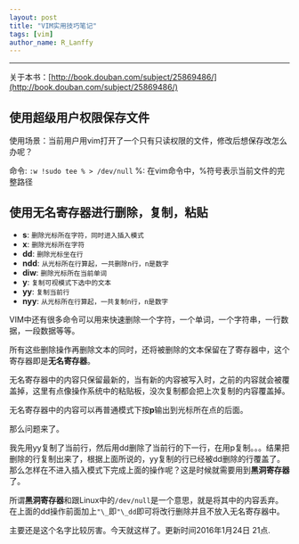 ```yaml
---
layout: post
title: "VIM实用技巧笔记"
tags: [vim]
author_name: R_Lanffy
---
```

---

关于本书：[http://book.douban.com/subject/25869486/](http://book.douban.com/subject/25869486/)

## 使用超级用户权限保存文件

使用场景：当前用户用vim打开了一个只有只读权限的文件，修改后想保存改怎么办呢？

命令: ``:w !sudo tee % > /dev/null``
%: 在vim命令中，%符号表示当前文件的完整路径

## 使用无名寄存器进行删除，复制，粘贴

* **s**: ``删除光标所在字符，同时进入插入模式``
* **x**: ``删除光标所在字符``
* **dd**: ``删除光标坐在行``
* **ndd**: ``从光标所在行算起，一共删除n行，n是数字``
* **diw**: ``删除光标所在当前单词``
* **y**: ``复制可视模式下选中的文本``
* **yy**: ``复制当前行``
* **nyy**: ``从光标所在行算起，一共复制n行，n是数字``

VIM中还有很多命令可以用来快速删除一个字符，一个单词，一个字符串，一行数据，一段数据等等。

所有这些删除操作再删除文本的同时，还将被删除的文本保留在了寄存器中，这个寄存器即是**无名寄存器**。

无名寄存器中的内容只保留最新的，当有新的内容被写入时，之前的内容就会被覆盖掉，这里有点像操作系统中的粘贴板，没次复制都会把上次复制的内容覆盖掉。

无名寄存器中的内容可以再普通模式下按**p**输出到光标所在点的后面。

那么问题来了。

我先用yy复制了当前行，然后用dd删除了当前行的下一行，在用p复制。。。结果把删除的行复制出来了，根据上面所说的，yy复制的行已经被dd删除的行覆盖了。那么怎样在不进入插入模式下完成上面的操作呢？这是时候就需要用到**黑洞寄存器**了。

所谓**黑洞寄存器**和跟Linux中的``/dev/null``是一个意思，就是将其中的内容丢弃。
在上面的dd操作前面加上``"\_``即``"\_dd``即可将改行删除并且不放入无名寄存器中。

主要还是这个名字比较厉害。今天就这样了。更新时间2016年1月24日 21点.



